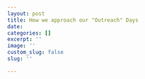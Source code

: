 ```yaml
---
layout: post
title: How we approach our "Outreach" Days
date: 
categories: []
excerpt: ''
image: ''
custom_slug: false
slug: ''

---
```

